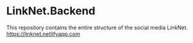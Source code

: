 # LinkNet.Backend
This repository contains the entire structure of the social media LinkNet.
https://linknet.netlifyapp.com
